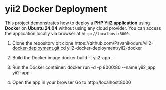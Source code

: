 # yii2 Docker Deployment

This project demonstrates how to deploy a **PHP Yii2 application** using **Docker** on **Ubuntu 24.04** without using any cloud provider. You can access the application locally via browser at `http://localhost:8000`.

1. Clone the repository
git clone https://github.com/Pavanikoduru/yii2-docker-deployment.git
cd yii2-docker-deployment/yii2-docker

2. Build the Docker image
docker build -t yii2-app .

3. Run the Docker container:
docker run -d -p 8000:80 --name yii2_app yii2-app
 
4. Open the app in your browser
Go to http://localhost:8000


